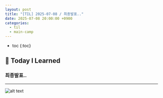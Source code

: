 ```yaml
---
layout: post
title: "[TIL] 2025-07-08 / 최종발표.."
date: 2025-07-08 20:00:00 +0900
categories: 
  - til
  - main-camp
---
```


* toc
{:toc}

## 📖 Today I Learned
### 최종발표..

---

![alt text](/assets/img/blog/main-til/main-til-07-08-1.png)

<!-- <h2> 💬 </h2> -->

<!-- <h4> </h4> -->

